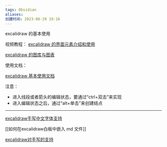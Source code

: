 ```yaml
---
tags: Obsidian
aliases: 
创建时间: 2023-08-29 19:16
---
```


excalidraw 的基本使用

视频教程：
[excalidraw 的界面元素介绍和使用](https://www.bilibili.com/video/BV1ZY411x78J?t=3.7)

[excalidraw 的图库与图表](https://www.bilibili.com/video/BV1ZY411x78J?t=1.7&p=2)

使用文档：

[excalidraw 基本使用文档](https://www.bilibili.com/read/cv13794286?spm_id_from=333.999.0.0)

注意：
- 进入线段或者箭头的编辑状态，要通过“ctrl+双击”来实现
- 进入编辑状态之后，通过“alt+单击”来创建结点

---
[excalidraw手写中文字体支持](https://www.bilibili.com/video/BV1XZ4y1r7zQ?t=3.1)

[[如何在excalidraw白板中嵌入 md 文件]]




[excalidraw对手写的支持](https://www.bilibili.com/video/BV1Qh4y1F79i?t=1.2)


